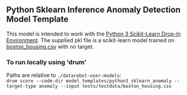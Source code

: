 ## Python Sklearn Inference Anomaly Detection Model Template


This model is intended to work with the [Python 3 Scikit-Learn Drop-In Environment](../../public_dropin_environments/python3_sklearn/).
The supplied pkl file is a scikit-learn model trained on [boston_housing.csv](../../tests/testdata/boston_housing.csv)
with no target. 

### To run locally using 'drum'
Paths are relative to `./datarobot-user-models`:   
`drum score --code-dir model_templates/python3_sklearn_anomaly --target-type anomaly --input tests/testdata/boston_housing.csv`
